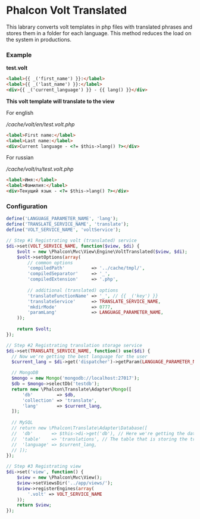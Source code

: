 Phalcon Volt Translated
=======================
This labrary converts volt templates in php files with translated phrases and stores them in a folder for each language. 
This method reduces the load on the system in productions.


### Example

**test.volt**
~~~html
<label>{{ _('first_name') }}:</label>
<label>{{ _('last_name') }}:</label>
<div>{{ _('current_language') }} - {{ lang() }}</div>
~~~

**This volt template will translate to the view**

For english

*/cache/volt/en/test.volt.php*
```html
<label>First name:</label>
<label>Last name:</label>
<div>Current language - <?= $this->lang() ?></div>
```

For russian

*/cache/volt/ru/test.volt.php*
```html
<label>Имя:</label>
<label>Фамилия:</label>
<div>Текущий язык - <?= $this->lang() ?></div>
```

### Configuration
```php
define('LANGUAGE_PARAMETER_NAME', 'lang');
define('TRANSLATE_SERVICE_NAME', 'translate');
define('VOLT_SERVICE_NAME', 'voltService');

// Step #1 Registrating volt (translated) service
$di->set(VOLT_SERVICE_NAME, function($view, $di) {
    $volt = new \Phalcon\Mvc\View\Engine\VoltTranslated($view, $di);
    $volt->setOptions(array(
	    // common options
	    'compiledPath'          => '../cache/tmpl/',
	    'compiledSeparator'     => '_',
	    'compiledExtension'     => '.php',
	    
	    // additional (translated) options
	    'translateFunctionName' => '_', // {{ _('key') }}
	    'translateService'      => TRANSLATE_SERVICE_NAME,
	    'mkdirMode'             => 0777,
	    'paramLang'             => LANGUAGE_PARAMETER_NAME,
    ));
    
    return $volt;
});

// Step #2 Registrating translation storage service
$di->set(TRANSLATE_SERVICE_NAME, function() use($di) {
  // Now we're getting the best language for the user
  $current_lang = $di->get('dispatcher')->getParam(LANGUAGE_PARAMETER_NAME); // or $di->get('request')->getBestLanguage();

  // MongoDB
  $mongo = new Mongo('mongodb://localhost:27017');
  $db = $mongo->selectDb('testdb');
  return new \Phalcon\Translate\Adapter\Mongo([
      'db'         => $db,
      'collection' => 'translate',
      'lang'       => $current_lang,
  ]);
	
  // MySQL
  // return new \Phalcon\Translate\Adapter\Database([
  //  'db'       => $this->di->get('db'), // Here we're getting the database from DI
  //  'table'    => 'translations', // The table that is storing the translations
  //  'language' => $current_lang,
  // ]);
});

// Step #3 Registrating view
$di->set('view', function() {
    $view = new \Phalcon\Mvc\View();
    $view->setViewsDir('../app/views/');
    $view->registerEngines(array(
        '.volt' => VOLT_SERVICE_NAME
    ));
    return $view;
});
```
